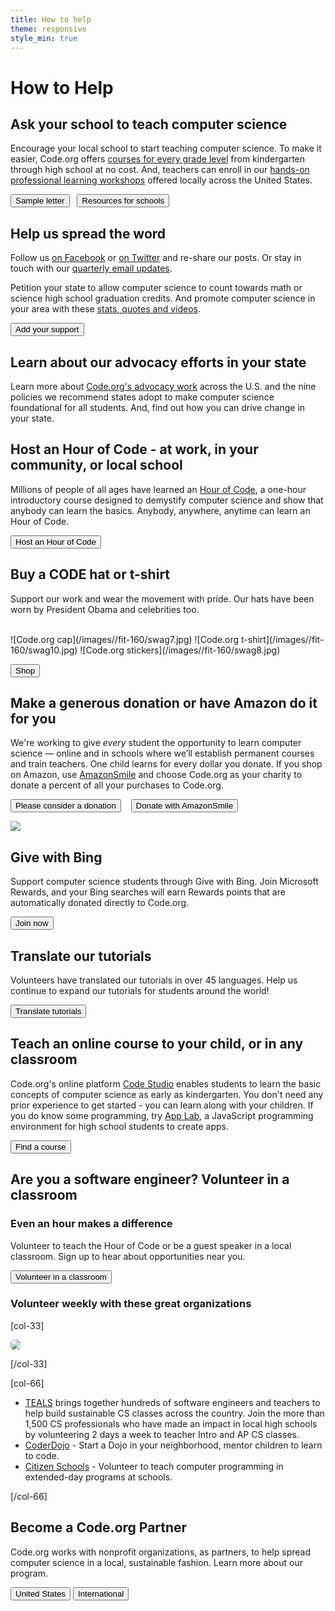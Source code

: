 ```yaml
---
title: How to help
theme: responsive
style_min: true
---
```


# How to Help

## Ask your school to teach computer science
Encourage your local school to start teaching computer science. To make it easier, Code.org offers [courses for every grade level](https://studio.code.org/courses?view=teacher) from kindergarten through high school at no cost. And, teachers can enroll in our [hands-on professional learning workshops](/educate/professional-learning) offered locally across the United States.

[<button>Sample letter</button>](/promote/letter)&nbsp;&nbsp; [<button>Resources for schools</button>](/yourschool)

## Help us spread the word
Follow us [on Facebook](http://facebook.com/Code.org) or [on Twitter](http://twitter.com/codeorg) and re-share our posts.  Or stay in touch with our [quarterly email updates](http://go.pardot.com/l/153401/2018-01-12/k555vp).

Petition your state to allow computer science to count towards math or science high school graduation credits. And promote computer science in your area with these [stats, quotes and videos](/promote).

[<button>Add your support</button>](/promote)

## Learn about our advocacy efforts in your state
Learn more about [Code.org's advocacy work](https://advocacy.code.org) across the U.S. and the nine policies we recommend states adopt to make computer science foundational for all students. And, find out how you can drive change in your state.

## Host an Hour of Code - at work, in your community, or local school
Millions of people of all ages have learned an [Hour of Code](https://hourofcode.com), a one-hour introductory course designed to demystify computer science and show that anybody can learn the basics. Anybody, anywhere, anytime can learn an Hour of Code.

[<button>Host an Hour of Code</button>](https://hourofcode.com/how-to)

## Buy a CODE hat or t-shirt
Support our work and wear the movement with pride. Our hats have been worn by President Obama and celebrities too.

<br/>
![Code.org cap](/images//fit-160/swag7.jpg)
![Code.org t-shirt](/images//fit-160/swag10.jpg)
![Code.org stickers](/images//fit-160/swag8.jpg)

[<button>Shop</button>](/shop)


## Make a generous donation or have Amazon do it for you
We're working to give *every* student the opportunity to learn computer science — online and in schools where we’ll establish permanent courses and train teachers. One child learns for every dollar you donate. If you shop on Amazon, use [AmazonSmile](/donate/amazonsmile) and choose Code.org as your charity to donate a percent of all your purchases to Code.org.

[<button>Please consider a donation</button>](/donate) &nbsp;&nbsp; [<button>Donate with AmazonSmile</button>](/donate/amazonsmile)

<img src="/images/fit-500/marketing/givewithbing-2020-final.png" style="border-radius: 0px; margin-left: 0px;">

## Give with Bing
Support computer science students through Give with Bing. Join Microsoft Rewards, and your Bing searches will earn Rewards points that are automatically donated directly to Code.org.

[<button>Join now</button>](https://www.bing.com/?form=MJ11YK&cid=840-460858543)

## Translate our tutorials
Volunteers have translated our tutorials in over 45 languages. Help us continue to expand our tutorials for students around the world!

[<button>Translate tutorials</button>](/translate)

## Teach an online course to your child, or in any classroom
Code.org's online platform [Code Studio](https://studio.code.org/courses?view=teacher) enables students to learn the basic concepts of computer science as early as kindergarten. You don't need any prior experience to get started - you can learn along with your children. If you do know some programming, try [App Lab](/educate/applab), a JavaScript programming environment for high school students to create apps.

[<button>Find a course</button>](https://studio.code.org/courses?view=teacher)


## Are you a software engineer? Volunteer in a classroom
### Even an hour makes a difference
Volunteer to teach the Hour of Code or be a guest speaker in a local classroom. Sign up to hear about opportunities near you.

[<button>Volunteer in a classroom</button>](/volunteer)

### Volunteer weekly with these great organizations
[col-33]

<img src="/images/fit-300/teals/quincy.jpg" style="border-radius: 5px; margin-left: 0px;">

[/col-33]

[col-66]

- [TEALS](https://www.tealsk12.org/) brings together hundreds of software engineers and teachers to help build sustainable CS classes across the country. Join the more than 1,500 CS professionals who have made an impact in local high schools by volunteering 2 days a week to teacher Intro and AP CS classes.
- [CoderDojo](http://www.coderdojo.com) - Start a Dojo in your neighborhood, mentor children to learn to code.
- [Citizen Schools](https://www.citizenschools.org/volunteer) - Volunteer to teach computer programming in extended-day programs at schools.

[/col-66]

<div style="clear: both;"></div>

## Become a Code.org Partner
Code.org works with nonprofit organizations, as partners, to help spread computer science in a local, sustainable fashion. Learn more about our program.

[<button>United States</button>](/educate/regional-partner)
[<button>International</button>](/international)



